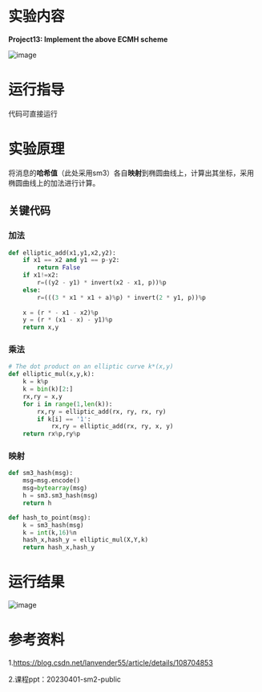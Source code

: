 # 实验内容

**Project13: Implement the above ECMH scheme**

![image](https://github.com/korangar-group42num1/group42/assets/129478905/74cb7084-94fa-4cb9-a7ad-36bad351f72e)

# 运行指导

代码可直接运行

# 实验原理 

将消息的**哈希值**（此处采用sm3）各自**映射**到椭圆曲线上，计算出其坐标，采用椭圆曲线上的加法进行计算。

## 关键代码

### 加法

```python
def elliptic_add(x1,y1,x2,y2):
    if x1 == x2 and y1 == p-y2:
        return False
    if x1!=x2:
        r=((y2 - y1) * invert(x2 - x1, p))%p
    else:
        r=(((3 * x1 * x1 + a)%p) * invert(2 * y1, p))%p
        
    x = (r * - x1 - x2)%p
    y = (r * (x1 - x) - y1)%p
    return x,y
```
### 乘法

```python
# The dot product on an elliptic curve k*(x,y)
def elliptic_mul(x,y,k):
    k = k%p
    k = bin(k)[2:]
    rx,ry = x,y
    for i in range(1,len(k)):
        rx,ry = elliptic_add(rx, ry, rx, ry)
        if k[i] == '1':
            rx,ry = elliptic_add(rx, ry, x, y)
    return rx%p,ry%p

```

### 映射

```python
def sm3_hash(msg):
    msg=msg.encode()
    msg=bytearray(msg)
    h = sm3.sm3_hash(msg)
    return h

def hash_to_point(msg):
    k = sm3_hash(msg)
    k = int(k,16)%n
    hash_x,hash_y = elliptic_mul(X,Y,k)
    return hash_x,hash_y
```

# 运行结果

![image](https://github.com/korangar-group42num1/group42/assets/129478905/fcfba02a-683f-4d5b-9af4-cdb7a55bd984)

# 参考资料

1.https://blog.csdn.net/lanvender55/article/details/108704853 

2.课程ppt：20230401-sm2-public





